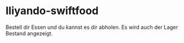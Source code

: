 # Iliyando-swiftfood
Bestell dir Essen und du kannst es dir abholen. Es wird auch der Lager Bestand angezeigt.
